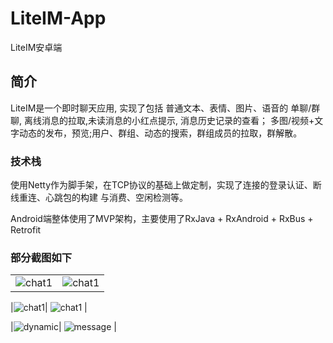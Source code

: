 # LiteIM-App
LiteIM安卓端
## 简介
LiteIM是一个即时聊天应用, 实现了包括 普通文本、表情、图片、语音的
单聊/群聊, 离线消息的拉取,未读消息的小红点提示, 消息历史记录的查看；
多图/视频+文字动态的发布，预览;用户、群组、动态的搜索，群组成员的拉取，群解散。
### 技术栈
使用Netty作为脚手架，在TCP协议的基础上做定制，实现了连接的登录认证、断线重连、心跳包的构建
与消费、空闲检测等。

Android端整体使用了MVP架构，主要使用了RxJava + RxAndroid + RxBus + Retrofit

### 部分截图如下

|  |  |
| --- | --- |
|![chat1](https://github.com/Xchuanshuo/LiteIM-App/blob/master/images/chat_1.png)| ![chat1](https://github.com/Xchuanshuo/LiteIM-App/blob/master/images/chat_2.png) |

|![chat1](https://github.com/Xchuanshuo/LiteIM-App/blob/master/images/chat_1.png)| ![chat1](https://github.com/Xchuanshuo/LiteIM-App/blob/master/images/chat_2.png) |

|![dynamic](https://github.com/Xchuanshuo/LiteIM-App/blob/master/images/dynamic.png)| ![message](https://github.com/Xchuanshuo/LiteIM-App/blob/master/images/message.png) |


